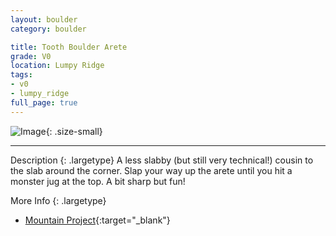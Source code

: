 ```yaml
---
layout: boulder
category: boulder

title: Tooth Boulder Arete
grade: V0
location: Lumpy Ridge
tags:
- v0
- lumpy_ridge
full_page: true
---
```


![Image](https://pub-512d85031b1440409fe8612f837b8235.r2.dev/tooth_arete_lumpy_ridge_v0.jpg){: .size-small}

---


Description
{: .largetype}
A less slabby (but still very technical!) cousin to the slab around the corner. Slap your way up the arete until you hit a monster jug at the top. A bit sharp but fun!


More Info
{: .largetype}
- [Mountain Project](https://www.mountainproject.com/route/105749365/tooth-arete){:target="_blank"}
